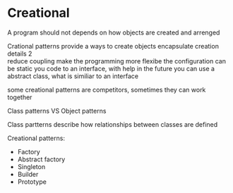 # Creational

A program should not depends on how objects are created and arrenged

Crational patterns provide a ways to create objects
encapsulate creation details 2  
reduce coupling
make the programming more flexibe
the configuration can be static
you code to an interface, with help in the future
you can use a abstract class, what is similiar to an interface

some creational patterns are competitors, sometimes they can work together

Class patterns VS Object patterns

Class partterns describe how relationships between classes are defined

Creational patterns:

- Factory
- Abstract factory
- Singleton
- Builder
- Prototype
